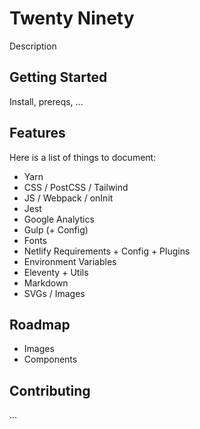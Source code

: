# Twenty Ninety

Description

## Getting Started

Install, prereqs, ...

## Features

Here is a list of things to document:

- Yarn
- CSS / PostCSS / Tailwind
- JS / Webpack / onInit
- Jest
- Google Analytics
- Gulp (+ Config)
- Fonts
- Netlify Requirements + Config + Plugins
- Environment Variables
- Eleventy + Utils
- Markdown
- SVGs / Images

## Roadmap

- Images
- Components

## Contributing

...
